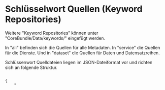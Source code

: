 
Schlüsselwort Quellen (Keyword Repositories)
============================================
Weitere "Keyword Repositories" können unter "CoreBundle/Data/keywords/" eingefügt werden.

In "all" befinden sich die Quellen für alle Metadaten. In "service" die Quellen für die Dienste. Und in "dataset" die Quellen für Daten und Datensatzreihen.

Schlüssenwort Quelldateien liegen im JSON-Dateiformat vor und richten sich an folgende Struktur.

<code>
{
    "<title>": {
        "date": "<date>",
        "type": "<type>",
        "value": [
            "<keywort value 1>",
            "<keywort value 2>",
            "<keywort value n>"
        ]
    }
}
</code>
